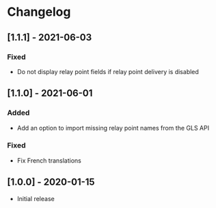 # Changelog

## [1.1.1] - 2021-06-03
### Fixed
- Do not display relay point fields if relay point delivery is disabled

## [1.1.0] - 2021-06-01
### Added
- Add an option to import missing relay point names from the GLS API

### Fixed
- Fix French translations

## [1.0.0] - 2020-01-15
- Initial release
